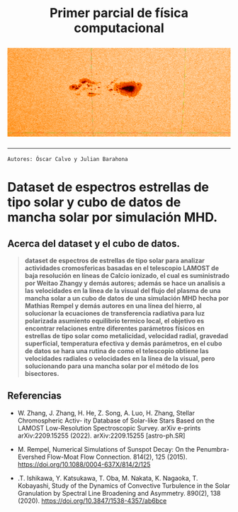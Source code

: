 <h1 align="center">
  <p align="center">Primer parcial de física computacional </p>
  <img src="https://github.com/oscarcalv/Primer-Parcial-de-Fisica-Computacional/blob/master/imagenes_readme/JHV_2022-09-15_19.03.40-0001.png" width="800" height="200"></a>
</h1>

----------------
`Autores: Óscar Calvo y Julian Barahona`


Dataset de  espectros estrellas de tipo solar y cubo de datos de mancha solar por simulación MHD.
=======

Acerca del dataset y el cubo de datos.
-----

> **dataset de espectros de estrellas de tipo solar para analizar actividades cromosfericas
 basadas en el telescopio LAMOST de baja resolución 
en líneas de Calcio ionizado, el cual es suministrado por Weitao Zhangy y demás autores; 
además se hace un analisis a las velocidades en la línea de la visual del flujo del plasma 
de una mancha solar a un cubo de datos de una simulación MHD hecha por Mathias Rempel y 
demás autores en una línea del hierro, al solucionar la ecuaciones de transferencia radiativa
para luz polarizada asumiento equilibrio termico local, el objetivo es encontrar relaciones
entre diferentes parámetros físicos en estrellas de tipo solar como metalicidad, velocidad 
radial, gravedad superficial, temperatura efectiva y demás parámetros, en el cubo de datos 
se hara una rutina de como el telescopio obtiene las velocidades radiales o velocidades en la
línea de la visual, pero solucionando para una mancha solar por el método de los bisectores.**


Referencias
-----
+ W. Zhang, J. Zhang, H. He, Z. Song, A. Luo, H. Zhang, Stellar Chromospheric Activ-
ity Database of Solar-like Stars Based on the LAMOST Low-Resolution Spectroscopic
Survey. arXiv e-prints arXiv:2209.15255 (2022). arXiv:2209.15255 [astro-ph.SR]

+ M. Rempel, Numerical Simulations of Sunspot Decay: On the Penumbra-Evershed
Flow-Moat Flow Connection. 814(2), 125 (2015). https://doi.org/10.1088/0004-637X/814/2/125

+ .T. Ishikawa, Y. Katsukawa, T. Oba, M. Nakata, K. Nagaoka, T. Kobayashi, Study
of the Dynamics of Convective Turbulence in the Solar Granulation by Spectral Line
Broadening and Asymmetry. 890(2), 138 (2020). https://doi.org/10.3847/1538-4357/ab6bce



